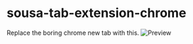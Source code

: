# sousa-tab-extension-chrome

Replace the boring chrome new tab with this.
![Preview]([https://imgur.com/a/q9kbii8](https://i.imgur.com/w69Nmyz.png)https://i.imgur.com/w69Nmyz.png)
